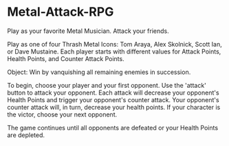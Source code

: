# Metal-Attack-RPG
Play as your favorite Metal Musician. Attack your friends.

Play as one of four Thrash Metal Icons: Tom Araya, Alex Skolnick, Scott Ian, or Dave Mustaine. Each player starts with different values for Attack Points, Health Points, and Counter Attack Points.

Object: Win by vanquishing all remaining enemies in succession.

To begin, choose your player and your first opponent. Use the 'attack' button to attack your opponent. Each attack will decrease your opponent's Health Points and trigger your opponent's counter attack. Your opponent's counter attack will, in turn, decrease your health points. If your character is the victor, choose your next opponent.

The game continues until all opponents are defeated or your Health Points are depleted.